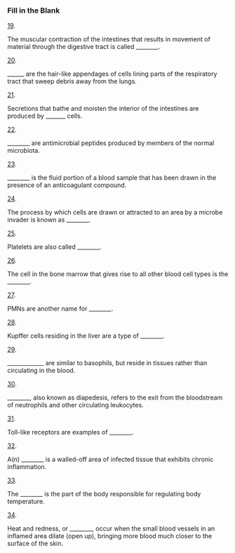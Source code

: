 ### Fill in the Blank

[19](https://openstax.org/books/microbiology/pages/chapter-17#fs-id1172100670645-solution). 

The muscular contraction of the intestines that results in movement of material through the digestive tract is called \_\_\_\_\_\_\_\_.

[20](https://openstax.org/books/microbiology/pages/chapter-17#fs-id1172098628048-solution). 

\_\_\_\_\_\_ are the hair-like appendages of cells lining parts of the respiratory tract that sweep debris away from the lungs.

[21](https://openstax.org/books/microbiology/pages/chapter-17#fs-id1172100872244-solution). 

Secretions that bathe and moisten the interior of the intestines are produced by \_\_\_\_\_\_\_ cells.

[22](https://openstax.org/books/microbiology/pages/chapter-17#fs-id1172099757477-solution). 

\_\_\_\_\_\_\_\_ are antimicrobial peptides produced by members of the normal microbiota.

[23](https://openstax.org/books/microbiology/pages/chapter-17#fs-id1172101748910-solution). 

\_\_\_\_\_\_\_\_ is the fluid portion of a blood sample that has been drawn in the presence of an anticoagulant compound.

[24](https://openstax.org/books/microbiology/pages/chapter-17#fs-id1172099722281-solution). 

The process by which cells are drawn or attracted to an area by a microbe invader is known as \_\_\_\_\_\_\_\_.

[25](https://openstax.org/books/microbiology/pages/chapter-17#fs-id1172100500421-solution). 

Platelets are also called \_\_\_\_\_\_\_\_.

[26](https://openstax.org/books/microbiology/pages/chapter-17#fs-id1172100747502-solution). 

The cell in the bone marrow that gives rise to all other blood cell types is the \_\_\_\_\_\_\_\_.

[27](https://openstax.org/books/microbiology/pages/chapter-17#fs-id1172098418780-solution). 

PMNs are another name for \_\_\_\_\_\_\_\_.

[28](https://openstax.org/books/microbiology/pages/chapter-17#fs-id1172098456207-solution). 

Kupffer cells residing in the liver are a type of \_\_\_\_\_\_\_\_.

[29](https://openstax.org/books/microbiology/pages/chapter-17#fs-id1172100670645-solution0). 

\_\_\_\_\_\_\_\_\_\_\_\_\_ are similar to basophils, but reside in tissues rather than circulating in the blood.

[30](https://openstax.org/books/microbiology/pages/chapter-17#fs-id1172100968508-solution). 

\_\_\_\_\_\_\_\_, also known as diapedesis, refers to the exit from the bloodstream of neutrophils and other circulating leukocytes.

[31](https://openstax.org/books/microbiology/pages/chapter-17#fs-id1172098644926-solution). 

Toll-like receptors are examples of \_\_\_\_\_\_\_\_.

[32](https://openstax.org/books/microbiology/pages/chapter-17#fs-id1172100629775-solution). 

A(n) \_\_\_\_\_\_\_\_ is a walled-off area of infected tissue that exhibits chronic inflammation.

[33](https://openstax.org/books/microbiology/pages/chapter-17#fs-id1172098430082-solution). 

The \_\_\_\_\_\_\_\_ is the part of the body responsible for regulating body temperature.

[34](https://openstax.org/books/microbiology/pages/chapter-17#fs-id1172098704523-solution). 

Heat and redness, or \_\_\_\_\_\_\_\_, occur when the small blood vessels in an inflamed area dilate (open up), bringing more blood much closer to the surface of the skin.